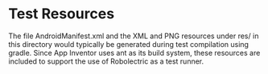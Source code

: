 # Test Resources

The file AndroidManifest.xml and the XML and PNG resources under res/
in this directory would typically be generated during test compilation
using gradle. Since App Inventor uses ant as its build system, these
resources are included to support the use of Robolectric as a test
runner.

